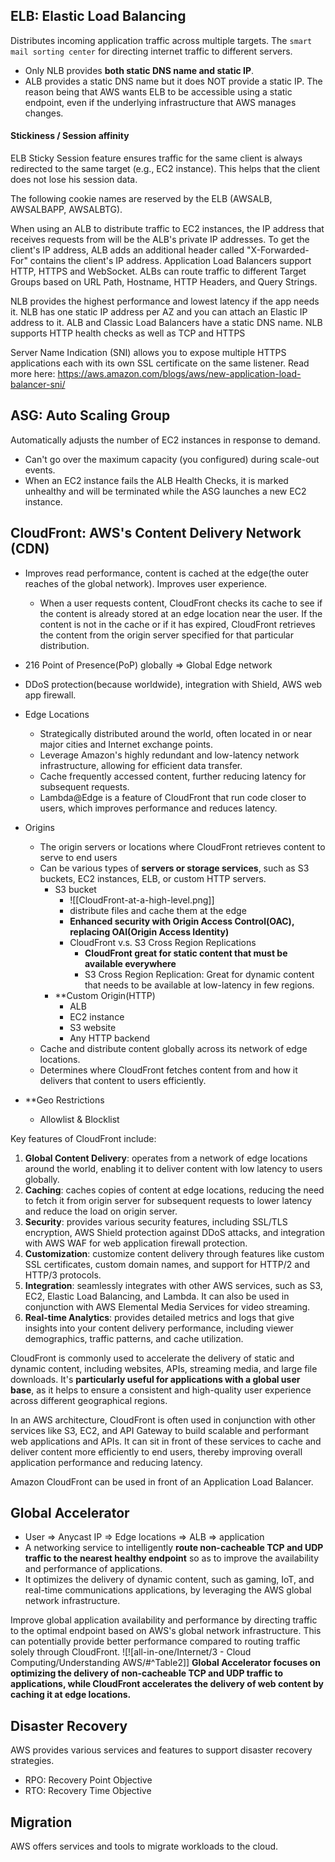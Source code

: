 ## ELB: Elastic Load Balancing
Distributes incoming application traffic across multiple targets.
The `smart mail sorting center` for directing internet traffic to different servers.
- Only NLB provides **both static DNS name and static IP**. 
- ALB provides a static DNS name but it does NOT provide a static IP. The reason being that AWS wants ELB to be accessible using a static endpoint, even if the underlying infrastructure that AWS manages changes.

#### Stickiness / Session affinity
ELB Sticky Session feature ensures traffic for the same client is always redirected to the same target (e.g., EC2 instance). This helps that the client does not lose his session data.

The following cookie names are reserved by the ELB (AWSALB, AWSALBAPP, AWSALBTG).

When using an ALB to distribute traffic to EC2 instances, the IP address that receives requests from will be the ALB's private IP addresses. To get the client's IP address, ALB adds an additional header called "X-Forwarded-For" contains the client's IP address.
Application Load Balancers support HTTP, HTTPS and WebSocket.
ALBs can route traffic to different Target Groups based on URL Path, Hostname, HTTP Headers, and Query Strings.

NLB provides the highest performance and lowest latency if the app needs it.
NLB has one static IP address per AZ and you can attach an Elastic IP address to it. ALB and Classic Load Balancers have a static DNS name.
NLB supports HTTP health checks as well as TCP and HTTPS

Server Name Indication (SNI) allows you to expose multiple HTTPS applications each with its own SSL certificate on the same listener. Read more here: https://aws.amazon.com/blogs/aws/new-application-load-balancer-sni/

## ASG: Auto Scaling Group
Automatically adjusts the number of EC2 instances in response to demand.
- Can't go over the maximum capacity (you configured) during scale-out events.
- When an EC2 instance fails the ALB Health Checks, it is marked unhealthy and will be terminated while the ASG launches a new EC2 instance.

## CloudFront: AWS's Content Delivery Network (CDN)
- Improves read performance, content is cached at the edge(the outer reaches of the global network). Improves user experience.
	- When a user requests content, CloudFront checks its cache to see if the content is already stored at an edge location near the user. If the content is not in the cache or if it has expired, CloudFront retrieves the content from the origin server specified for that particular distribution.
- 216 Point of Presence(PoP) globally => Global Edge network
- DDoS protection(because worldwide), integration with Shield, AWS web app firewall.

- Edge Locations
	- Strategically distributed around the world, often located in or near major cities and Internet exchange points.
	- Leverage Amazon's highly redundant and low-latency network infrastructure, allowing for efficient data transfer. 
	- Cache frequently accessed content, further reducing latency for subsequent requests.
	- Lambda@Edge is a feature of CloudFront that run code closer to users, which improves performance and reduces latency.
- Origins
	- The origin servers or locations where CloudFront retrieves content to serve to end users
	- Can be various types of **servers or storage services**, such as S3 buckets, EC2 instances, ELB, or custom HTTP servers.
		- S3 bucket
			- ![[CloudFront-at-a-high-level.png]]
			- distribute files and cache them at the edge
			- **Enhanced security with Origin Access Control(OAC), replacing OAI(Origin Access Identity)**
			- CloudFront v.s. S3 Cross Region Replications
				- **CloudFront great for static content that must be available everywhere**
				- S3 Cross Region Replication: Great for dynamic content that needs to be available at low-latency in few regions.
		- **Custom Origin(HTTP)
			- ALB
			- EC2 instance
			- S3 website
			- Any HTTP backend
	- Cache and distribute content globally across its network of edge locations.
	- Determines where CloudFront fetches content from and how it delivers that content to users efficiently.
- **Geo Restrictions
	- Allowlist & Blocklist

Key features of CloudFront include:
1. **Global Content Delivery**: operates from a network of edge locations around the world, enabling it to deliver content with low latency to users globally.
2. **Caching**: caches copies of content at edge locations, reducing the need to fetch it from origin server for subsequent requests to lower latency and reduce the load on origin server.
3. **Security**: provides various security features, including SSL/TLS encryption, AWS Shield protection against DDoS attacks, and integration with AWS WAF for web application firewall protection.
4. **Customization**: customize content delivery through features like custom SSL certificates, custom domain names, and support for HTTP/2 and HTTP/3 protocols.
5. **Integration**: seamlessly integrates with other AWS services, such as S3, EC2, Elastic Load Balancing, and Lambda. It can also be used in conjunction with AWS Elemental Media Services for video streaming.
6. **Real-time Analytics**: provides detailed metrics and logs that give insights into your content delivery performance, including viewer demographics, traffic patterns, and cache utilization.

CloudFront is commonly used to accelerate the delivery of static and dynamic content, including websites, APIs, streaming media, and large file downloads. It's **particularly useful for applications with a global user base**, as it helps to ensure a consistent and high-quality user experience across different geographical regions.

In an AWS architecture, CloudFront is often used in conjunction with other services like S3, EC2, and API Gateway to build scalable and performant web applications and APIs. It can sit in front of these services to cache and deliver content more efficiently to end users, thereby improving overall application performance and reducing latency.

Amazon CloudFront can be used in front of an Application Load Balancer.

## Global Accelerator
- User => Anycast IP => Edge locations => ALB => application
- A networking service to intelligently **route non-cacheable TCP and UDP traffic to the nearest healthy endpoint** so as to improve the availability and performance of applications. 
- It optimizes the delivery of dynamic content, such as gaming, IoT, and real-time communications applications, by leveraging the AWS global network infrastructure.

Improve global application availability and performance by directing traffic to the optimal endpoint based on AWS's global network infrastructure. This can potentially provide better performance compared to routing traffic solely through CloudFront.
![![all-in-one/Internet/3 - Cloud Computing/Understanding AWS/#^Table2]]
**Global Accelerator focuses on optimizing the delivery of non-cacheable TCP and UDP traffic to applications, while CloudFront accelerates the delivery of web content by caching it at edge locations.**

## Disaster Recovery
AWS provides various services and features to support disaster recovery strategies.
- RPO: Recovery Point Objective
- RTO: Recovery Time Objective

## Migration
AWS offers services and tools to migrate workloads to the cloud.